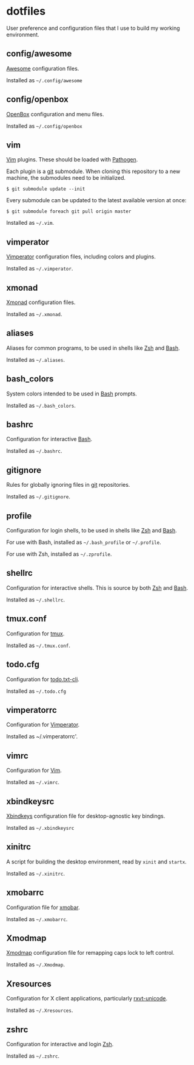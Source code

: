 dotfiles
========

User preference and configuration files that I use to build my working environment.


config/awesome
--------------

[Awesome](http://awesome.naquadah.org/) configuration files.

Installed as `~/.config/awesome`


config/openbox
--------------

[OpenBox](http://openbox.org/) configuration and menu files.

Installed as `~/.config/openbox`


vim
---

[Vim](http://www.vim.org/) plugins. These should be loaded with [Pathogen](https://github.com/tpope/vim-pathogen).

Each plugin is a [git](http://git-scm.com/) submodule. When cloning this repository to a new machine, the submodules need to be initialized.

    $ git submodule update --init

Every submodule can be updated to the latest available version at once:

    $ git submodule foreach git pull origin master

Installed as `~/.vim`.


vimperator
----------

[Vimperator](http://www.vimperator.org/vimperator) configuration files, including colors and plugins.

Installed as `~/.vimperator`.


xmonad
------

[Xmonad](http://xmonad.org/) configuration files.

Installed as `~/.xmonad`.


aliases
-------

Aliases for common programs, to be used in shells like [Zsh](http://www.zsh.org/) and [Bash](http://www.gnu.org/software/bash/bash.html).

Installed as `~/.aliases`.


bash_colors
-----------

System colors intended to be used in [Bash](http://www.gnu.org/software/bash/bash.html) prompts.

Installed as `~/.bash_colors`.


bashrc
------

Configuration for interactive [Bash](http://www.gnu.org/software/bash/bash.html).

Installed as `~/.bashrc`.


gitignore
---------

Rules for globally ignoring files in [git](http://git-scm.com/) repositories.

Installed as `~/.gitignore`.


profile
-------

Configuration for login shells, to be used in shells like [Zsh](http://www.zsh.org/) and [Bash](http://www.gnu.org/software/bash/bash.html).

For use with Bash, installed as `~/.bash_profile` or `~/.profile`.

For use with Zsh, installed as `~/.zprofile`.


shellrc
-------

Configuration for interactive shells. This is source by both [Zsh](http://www.zsh.org/) and [Bash](http://www.gnu.org/software/bash/bash.html).

Installed as `~/.shellrc`.


tmux.conf
---------

Configuration for [tmux](http://tmux.sourceforge.net/).

Installed as `~/.tmux.conf`.


todo.cfg
--------

Configuration for [todo.txt-cli](https://github.com/ginatrapani/todo.txt-cli).

Installed as `~/.todo.cfg`


vimperatorrc
------------

Configuration for [Vimperator](http://www.vimperator.org/vimperator).

Installed as ~/.vimperatorrc'.


vimrc
-----

Configuration for [Vim](http://www.vim.org/).

Installed as `~/.vimrc`.


xbindkeysrc
-----------

[Xbindkeys](http://www.nongnu.org/xbindkeys/xbindkeys.html) configuration file for desktop-agnostic key bindings.

Installed as `~/.xbindkeysrc`


xinitrc
-------

A script for building the desktop environment, read by `xinit` and `startx`.

Installed as `~/.xinitrc`.


xmobarrc
--------

Configuration file for [xmobar](http://projects.haskell.org/xmobar/).

Installed as `~/.xmobarrc`.


Xmodmap
--------

[Xmodmap](https://wiki.archlinux.org/index.php/Xmodmap) configuration file for remapping caps lock to left control.

Installed as `~/.Xmodmap`.


Xresources
----------

Configuration for X client applications, particularly [rxvt-unicode](http://software.schmorp.de/pkg/rxvt-unicode.html).


Installed as `~/.Xresources`.


zshrc
-----

Configuration for interactive and login [Zsh](http://www.zsh.org/).

Installed as `~/.zshrc`.
